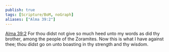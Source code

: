 ```yaml
---
publish: true
tags: [Scripture/BoM, noGraph]
aliases: ["Alma 39:2"]
---
```

[Alma 39:2](https://churchofjesuschrist.org/study/scriptures/bofm/alma/39?lang=eng&id=p2#p2) For thou didst not give so much heed unto my words as did thy brother, among the people of the Zoramites. Now this is what I have against thee; thou didst go on unto boasting in thy strength and thy wisdom.
